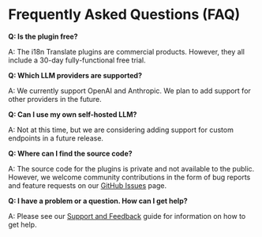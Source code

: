 # Frequently Asked Questions (FAQ)

**Q: Is the plugin free?**

A: The i18n Translate plugins are commercial products. However, they all include a 30-day fully-functional free trial.

**Q: Which LLM providers are supported?**

A: We currently support OpenAI and Anthropic. We plan to add support for other providers in the future.

**Q: Can I use my own self-hosted LLM?**

A: Not at this time, but we are considering adding support for custom endpoints in a future release.

**Q: Where can I find the source code?**

A: The source code for the plugins is private and not available to the public. However, we welcome community contributions in the form of bug reports and feature requests on our [GitHub Issues](https://github.com/eastgatedev/i18n-translate-community/issues) page.

**Q: I have a problem or a question. How can I get help?**

A: Please see our [Support and Feedback](Support-and-Feedback) guide for information on how to get help.
